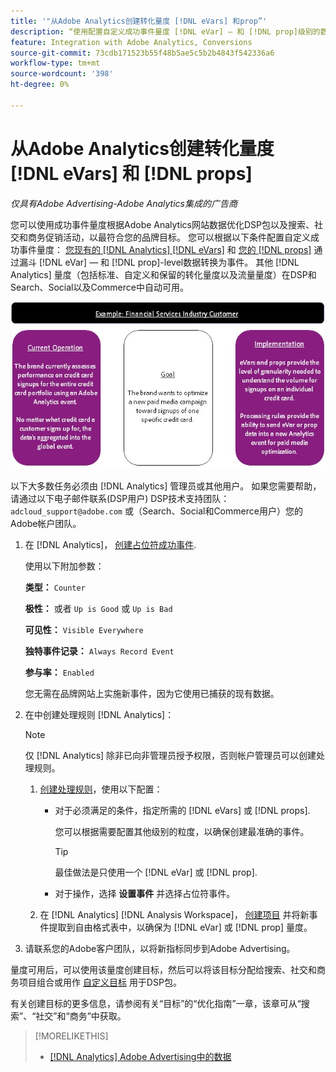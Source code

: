```yaml
---
title: '"从Adobe Analytics创建转化量度 [!DNL eVars] 和prop”'
description: “使用配置自定义成功事件量度 [!DNL eVar] — 和 [!DNL prop]级别的数据。”
feature: Integration with Adobe Analytics, Conversions
source-git-commit: 73cdb171523b55f48b5ae5c5b2b4843f542336a6
workflow-type: tm+mt
source-wordcount: '398'
ht-degree: 0%

---
```


# 从Adobe Analytics创建转化量度 [!DNL eVars] 和 [!DNL props]

*仅具有Adobe Advertising-Adobe Analytics集成的广告商*

您可以使用成功事件量度根据Adobe Analytics网站数据优化DSP包以及搜索、社交和商务促销活动，以最符合您的品牌目标。 您可以根据以下条件配置自定义成功事件量度： [您现有的 [!DNL Analytics] [!DNL eVars]](https://experienceleague.adobe.com/docs/analytics/components/dimensions/evar.html) 和 [您的 [!DNL props]](https://experienceleague.adobe.com/docs/analytics/components/dimensions/prop.html) 通过漏斗 [!DNL eVar] — 和 [!DNL prop]-level数据转换为事件。 其他 [!DNL Analytics] 量度（包括标准、自定义和保留的转化量度以及流量量度）在DSP和Search、Social以及Commerce中自动可用。

![使用示例](/help/integrations/assets/a4adc-conversion-evar-example.jpg "使用示例")

以下大多数任务必须由 [!DNL Analytics] 管理员或其他用户。 如果您需要帮助，请通过以下电子邮件联系(DSP用户) DSP技术支持团队： `adcloud_support@adobe.com` 或（Search、Social和Commerce用户）您的Adobe帐户团队。

1. 在 [!DNL Analytics]， [创建占位符成功事件](https://experienceleague.adobe.com/docs/analytics/admin/admin-tools/manage-report-suites/edit-report-suite/conversion-variables/success-events/success-event.html?lang=en).

   使用以下附加参数：

   **类型：** `Counter`

   **极性：**  或者 `Up is Good` 或 `Up is Bad`

   **可见性：** `Visible Everywhere`

   **独特事件记录：** `Always Record Event`

   **参与率：** `Enabled`

   您无需在品牌网站上实施新事件，因为它使用已捕获的现有数据。

1. 在中创建处理规则 [!DNL Analytics]：

   >[!NOTE]
   >
   >仅 [!DNL Analytics] 除非已向非管理员授予权限，否则帐户管理员可以创建处理规则。

   1. [创建处理规则](https://experienceleague.adobe.com/docs/analytics/admin/admin-tools/manage-report-suites/edit-report-suite/report-suite-general/c-processing-rules/c-processing-rules-configuration/t-processing-rules.html?lang=en)，使用以下配置：

      * 对于必须满足的条件，指定所需的 [!DNL eVars] 或 [!DNL props].

        您可以根据需要配置其他级别的粒度，以确保创建最准确的事件。

        >[!TIP]
        >
        >最佳做法是只使用一个 [!DNL eVar] 或 [!DNL prop].

      * 对于操作，选择 **设置事件** 并选择占位符事件。

   1. 在 [!DNL Analytics] [!DNL Analysis Workspace]， [创建项目](https://experienceleague.adobe.com/docs/analytics/analyze/analysis-workspace/home.html) 并将新事件提取到自由格式表中，以确保为 [!DNL eVar] 或 [!DNL prop] 量度。

1. 请联系您的Adobe客户团队，以将新指标同步到Adobe Advertising。

量度可用后，可以使用该量度创建目标，然后可以将该目标分配给搜索、社交和商务项目组合或用作 [自定义目标](/help/dsp/optimization/custom-goal-about.md) 用于DSP包。

有关创建目标的更多信息，请参阅有关“目标”的“优化指南”一章，该章可从“搜索”、“社交”和“商务”中获取。

>[!MORELIKETHIS]
>
>* [[!DNL Analytics] Adobe Advertising中的数据](/help/integrations/analytics/analytics-data-in-advertising.md)
<!--
>* [](/help/search-social-commerce/admin/conversion-metrics/ ????????)
-->